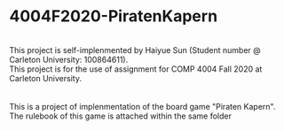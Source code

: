 # 4004F2020-PiratenKapern

<br>This project is self-implenmented by Haiyue Sun (Student number @ Carleton University: 100864611).
<br>This project is for the use of assignment for COMP 4004 Fall 2020 at Carleton University.
<br>
<br>
<br>This is a project of implenmentation of the board game "Piraten Kapern".
<br>The rulebook of this game is attached within the same folder

